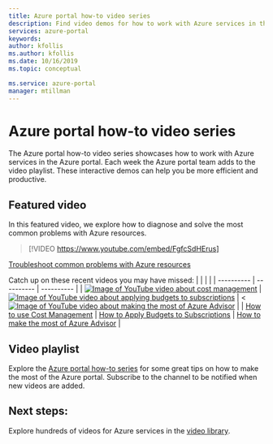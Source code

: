 ```yaml
---
title: Azure portal how-to video series
description: Find video demos for how to work with Azure services in the portal
services: azure-portal
keywords: 
author: kfollis
ms.author: kfollis
ms.date: 10/16/2019
ms.topic: conceptual

ms.service: azure-portal
manager: mtillman
---
```

# Azure portal how-to video series

The Azure portal how-to video series showcases how to work with Azure services in the Azure portal. Each week the Azure portal team adds to the video playlist. These interactive demos can help you be more efficient and productive.

## Featured video

In this featured video, we explore how to diagnose and solve the most common problems with Azure resources.

> [!VIDEO https://www.youtube.com/embed/FgfcSdHErus]

[Troubleshoot common problems with Azure resources](https://www.youtube.com/watch?v=FgfcSdHErus)

Catch up on these recent videos you may have missed:
|  |  |  |
| ---------- | ---------- | ---------- |
| [![Image of YouTube video about cost management](http://img.youtube.com/vi/mfxysF-kTFA/0.jpg)](http://www.youtube.com/watch?v=mfxysF-kTFA) | [![Image of YouTube video about applying budgets to subscriptions](http://img.youtube.com/vi/UrkHiUx19Po/0.jpg)](http://www.youtube.com/watch?v=UrkHiUx19Po) | <[![Image of YouTube video about making the most of Azure Advisor](http://img.youtube.com/vi/ANz3cCiFsJw/0.jpg)](http://www.youtube.com/watch?v=ANz3cCiFsJw) |
| [How to use Cost Management](https://www.youtube.com/watch?v=mfxysF-kTFA) | [How to Apply Budgets to Subscriptions](https://www.youtube.com/watch?v=UrkHiUx19Po) | [How to make the most of Azure Advisor](https://www.youtube.com/watch?v=ANz3cCiFsJw) |


## Video playlist

Explore the [Azure portal how-to series](https://www.youtube.com/playlist?list=PLLasX02E8BPBKgXP4oflOL29TtqTzwhxR) for some great tips on how to make the most of the Azure portal. Subscribe to the channel to be notified when new videos are added.

## Next steps:

Explore hundreds of videos for Azure services in the [video library](https://azure.microsoft.com/resources/videos/index/?tag=microsoft-azure-portal).
